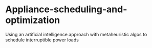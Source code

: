 # Appliance-scheduling-and-optimization
Using an artificial intelligence approach with metaheuristic algos to schedule interruptible power loads
